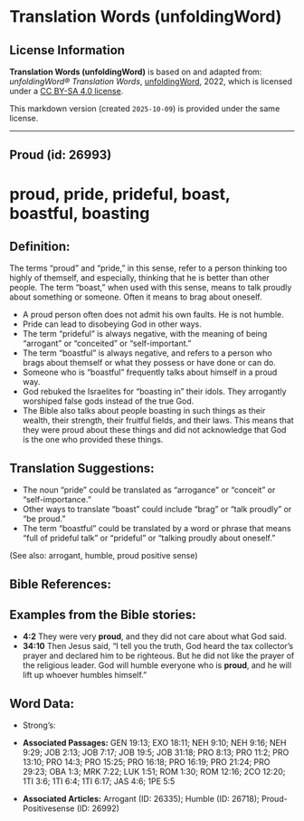 # Translation Words (unfoldingWord)

## License Information

**Translation Words (unfoldingWord)** is based on and adapted from: _unfoldingWord® Translation Words_, [unfoldingWord](https://unfoldingword.org/utw), 2022, which is licensed under a [CC BY-SA 4.0 license](https://creativecommons.org/licenses/by-sa/4.0/legalcode.en).

This markdown version (created `2025-10-09`) is provided under the same license.



--------------------------------

## Proud (id: 26993)

proud, pride, prideful, boast, boastful, boasting
=================================================

Definition:
-----------

The terms “proud” and “pride,” in this sense, refer to a person thinking too highly of themself, and especially, thinking that he is better than other people. The term “boast,” when used with this sense, means to talk proudly about something or someone. Often it means to brag about oneself.

* A proud person often does not admit his own faults. He is not humble.
* Pride can lead to disobeying God in other ways.
* The term “prideful” is always negative, with the meaning of being “arrogant” or “conceited” or “self\-important.”
* The term “boastful” is always negative, and refers to a person who brags about themself or what they possess or have done or can do.
* Someone who is “boastful” frequently talks about himself in a proud way.
* God rebuked the Israelites for “boasting in” their idols. They arrogantly worshiped false gods instead of the true God.
* The Bible also talks about people boasting in such things as their wealth, their strength, their fruitful fields, and their laws. This means that they were proud about these things and did not acknowledge that God is the one who provided these things.

Translation Suggestions:
------------------------

* The noun “pride” could be translated as “arrogance” or “conceit” or “self\-importance.”
* Other ways to translate “boast” could include “brag” or “talk proudly” or “be proud.”
* The term “boastful” could be translated by a word or phrase that means “full of prideful talk” or “prideful” or “talking proudly about oneself.”

(See also: arrogant, humble, proud positive sense)

Bible References:
-----------------

Examples from the Bible stories:
--------------------------------

* **4:2** They were very **proud**, and they did not care about what God said.
* **34:10** Then Jesus said, “I tell you the truth, God heard the tax collector’s prayer and declared him to be righteous. But he did not like the prayer of the religious leader. God will humble everyone who is **proud**, and he will lift up whoever humbles himself.”

Word Data:
----------

* Strong’s:

* **Associated Passages:** GEN 19:13; EXO 18:11; NEH 9:10; NEH 9:16; NEH 9:29; JOB 2:13; JOB 7:17; JOB 19:5; JOB 31:18; PRO 8:13; PRO 11:2; PRO 13:10; PRO 14:3; PRO 15:25; PRO 16:18; PRO 16:19; PRO 21:24; PRO 29:23; OBA 1:3; MRK 7:22; LUK 1:51; ROM 1:30; ROM 12:16; 2CO 12:20; 1TI 3:6; 1TI 6:4; 1TI 6:17; JAS 4:6; 1PE 5:5
* **Associated Articles:** Arrogant (ID: 26335); Humble (ID: 26718); Proud-Positivesense (ID: 26992)


